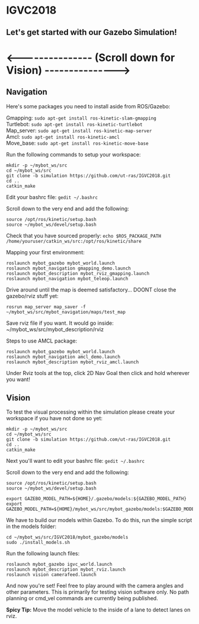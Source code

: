 # IGVC2018
## Let's get started with our Gazebo Simulation!
# <--------------- (Scroll down for Vision) --------------->
## Navigation

Here's some packages you need to install aside from ROS/Gazebo:

Gmapping: ```sudo apt-get install ros-kinetic-slam-gmapping```\
Turtlebot: ```sudo apt-get install ros-kinetic-turtlebot```\
Map_server: ```sudo apt-get install ros-kinetic-map-server```\
Amcl: ```sudo apt-get install ros-kinetic-amcl```\
Move_base: ```sudo apt-get install ros-kinetic-move-base```

Run the following commands to setup your workspace:

```
mkdir -p ~/mybot_ws/src
cd ~/mybot_ws/src
git clone -b simulation https://github.com/ut-ras/IGVC2018.git
cd ..
catkin_make
```

Edit your bashrc file: ```gedit ~/.bashrc```

Scroll down to the very end and add the following:
```
source /opt/ros/kinetic/setup.bash
source ~/mybot_ws/devel/setup.bash
```

Check that you have sourced properly:
```echo $ROS_PACKAGE_PATH /home/youruser/catkin_ws/src:/opt/ros/kinetic/share```

Mapping your first environment:

```
roslaunch mybot_gazebo mybot_world.launch
roslaunch mybot_navigation gmapping_demo.launch
roslaunch mybot_description mybot_rviz_gmapping.launch
roslaunch mybot_navigation mybot_teleop.launch
```

Drive around until the map is deemed satisfactory…
DOONT close the gazebo/rviz stuff yet:

```
rosrun map_server map_saver -f ~/mybot_ws/src/mybot_navigation/maps/test_map
```

Save rviz file if you want.
It would go inside: ~/mybot_ws/src/mybot_description/rviz

Steps to use AMCL package:

```
roslaunch mybot_gazebo mybot_world.launch
roslaunch mybot_navigation amcl_demo.launch
roslaunch mybot_description mybot_rviz_amcl.launch
```

Under Rviz tools at the top, click 2D Nav Goal then click and hold wherever you want!

## Vision

To test the visual processing within the simulation please create your workspace if you have not done so yet:

```
mkdir -p ~/mybot_ws/src
cd ~/mybot_ws/src
git clone -b simulation https://github.com/ut-ras/IGVC2018.git
cd ..
catkin_make
```

Next you'll want to edit your bashrc file: ```gedit ~/.bashrc```

Scroll down to the very end and add the following:
```
source /opt/ros/kinetic/setup.bash
source ~/mybot_ws/devel/setup.bash

export GAZEBO_MODEL_PATH=${HOME}/.gazebo/models:${GAZEBO_MODEL_PATH}
export GAZEBO_MODEL_PATH=${HOME}/mybot_ws/src/mybot_gazebo/models:$GAZEBO_MODEL_PATH
```

We have to build our models within Gazebo. To do this, run the simple script in the models folder:
```
cd ~/mybot_ws/src/IGVC2018/mybot_gazebo/models
sudo ./install_models.sh
```

Run the following launch files:

```
roslaunch mybot_gazebo igvc_world.launch
roslaunch mybot_description mybot_rviz.launch
roslaunch vision camerafeed.launch
```

And now you're set! Feel free to play around with the camera angles and other parameters. This is primarily for testing vision software only. No path planning or cmd_vel commands are currently being published.

**Spicy Tip:** Move the model vehicle to the inside of a lane to detect lanes on rviz.
